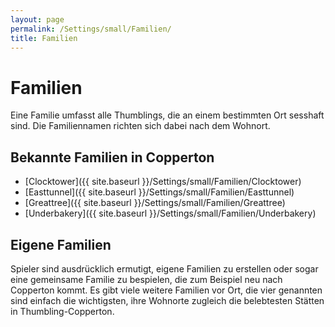 ```yaml
---
layout: page
permalink: /Settings/small/Familien/
title: Familien
---
```


# Familien

Eine Familie umfasst alle Thumblings, die an einem bestimmten Ort sesshaft sind. Die Familiennamen richten sich dabei nach dem Wohnort.

## Bekannte Familien in Copperton

- [Clocktower]({{ site.baseurl }}/Settings/small/Familien/Clocktower)
- [Easttunnel]({{ site.baseurl }}/Settings/small/Familien/Easttunnel)
- [Greattree]({{ site.baseurl }}/Settings/small/Familien/Greattree)
- [Underbakery]({{ site.baseurl }}/Settings/small/Familien/Underbakery)

## Eigene Familien

Spieler sind ausdrücklich ermutigt, eigene Familien zu erstellen oder sogar eine gemeinsame Familie zu bespielen, die zum Beispiel neu nach Copperton kommt. Es gibt viele weitere Familien vor Ort, die vier genannten sind einfach die wichtigsten, ihre Wohnorte zugleich die belebtesten Stätten in Thumbling-Copperton.
